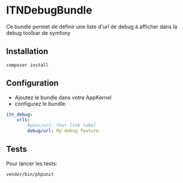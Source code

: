 ITNDebugBundle
=============


Ce bundle permet de définir une liste d'url de debug à afficher dans la debug toolbar de symfony

Installation
--------------

```
composer install
```

Configuration
--------------

 - Ajoutez le bundle dans votre AppKernel
 - configurez le bundle:

``` yaml
itn_debug:
    urls:
        #your/url: Your link label
        debug/url: My debug feature
```

Tests
------

Pour lancer les tests:

```
vendor/bin/phpunit
```
